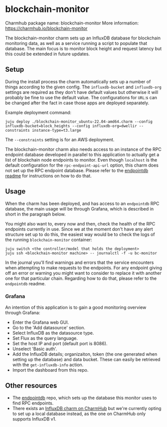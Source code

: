 <!--
Avoid using this README file for information that is maintained or published elsewhere, e.g.:

* metadata.yaml > published on Charmhub
* documentation > published on (or linked to from) Charmhub
* detailed contribution guide > documentation or CONTRIBUTING.md

Use links instead.
-->

# blockchain-monitor

Charmhub package name: blockchain-monitor
More information: https://charmhub.io/blockchain-monitor

The blockchain-monitor charm sets up an InfluxDB database for blockchain monitoring data, as well as a service running a script to populate that database. The main focus is to monitor block height and request latency but this could be extended in future updates.

## Setup

During the install process the charm automatically sets up a number of things according to the given config. The `influxdb-bucket` and `influxdb-org` settings are required as they don't have default values but otherwise it will probably be fine to use the default value. The configurations for `URL`:s can be changed after the fact in case those apps are deployed separately.

Example deployment command:

    juju deploy ./blockchain-monitor_ubuntu-22.04-amd64.charm --config influxdb-bucket=block_heights --config influxdb-org=dwellir --constraints instance-type=t3.large

The `--constraints` setting is for an AWS deployment.

The blockchain-monitor charm also needs access to an instance of the RPC endpoint database developed in parallel to this application to actually get a list of blockchain node endpoints to monitor. Even though `localhost` is the default configuration for the `rpc-endpoint-api-url` option, this charm does not set up the RPC endpoint database. Please refer to the [endpointdb readme](https://github.com/dwellir-public/endpointdb) for instructions on how to do that.

## Usage

When the charm has been deployed, and has access to an `endpointdb` RPC database, the main usage will be through Grafana, which is described in short in the paragraph below.

You might also want to, every now and then, check the health of the RPC endpoints currently in use. Since we at the moment don't have any alert structure set up to do this, the easiest way would be to check the logs of the running `blockchain-monitor` container:

    juju switch <the controller/model that holds the deployment>
    juju ssh <blockchain-monitor machine> -- journalctl -f -u bc-monitor

In the journal you'll find warnings and errors that the service encounters when attempting to make requests to the endpoints. For any endpoint giving off an error or warning you might want to consider to replace it with another one for that particular chain. Regarding how to do that, please refer to the `endpointdb` readme.

### Grafana

An intention of this application is to gain a good monitoring overview through Grafana:

- Enter the Grafana web GUI.
- Go to the 'Add datasource' section.
- Select InfluxDB as the datasource type.
- Set Flux as the query language.
- Set the host IP and port (default port is 8086).
- Unselect 'Basic auth'.
- Add the InfluxDB details; organizaiton, token (the one generated when setting up the database) and data bucket. These can easily be retrieved with the `get-influxdb-info` action.
- Import the dashboard from this repo.

## Other resources

- The [endpointdb](https://github.com/dwellir-public/endpointdb) repo, which sets up the database this monitor uses to find RPC endpoints.
- There exists an [InfluxDB charm on CharmHub](https://charmhub.io/influxdb) but we're currently opting to set up a local database instead, as the one on CharmHub only supports InfluxDB v1.
